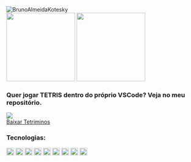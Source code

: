 <img src="https://komarev.com/ghpvc/?username=BrunoAlmeidaKotesky&color=green" alt="BrunoAlmeidaKotesky" />
<div>
<a>
  <img height="180em" src="https://github-readme-stats.vercel.app/api?username=BrunoAlmeidaKotesky&show_icons=true&theme=tokyonight&include_all_commits=true&count_private=true"/>
</a>
<a>
  <img height="180em" src="https://github-readme-stats.vercel.app/api/top-langs/?username=BrunoAlmeidaKotesky&layout=compact&hide=jupyter%20notebook,css,html,batchfile&langs_count=8&theme=tokyonight"/>
</a>
  <div>
    <h3>Quer jogar TETRIS dentro do próprio VSCode? Veja no meu repositório.</h3>
    <a height="180em" href="https://github.com/BrunoAlmeidaKotesky/vscode-tetriminos">
      <img src="https://github-readme-stats.vercel.app/api/pin/?username=BrunoAlmeidaKotesky&repo=vscode-tetriminos&theme=tokyonight" />
    </a>
    <div><a height="180em" href="https://marketplace.visualstudio.com/items?itemName=BrunoAlmeidaKotesky.tetriminos">Baixar Tetriminos</a></div>
  </div>
<div>
  <h3>Tecnologias: </h3>
  <img height="20em" src="https://img.shields.io/badge/TypeScript-007ACC?style=for-the-badge&logo=typescript&logoColor=white" alt="Typescript"/>
  <img height="20em" src="https://img.shields.io/badge/Node.js-43853D?style=for-the-badge&logo=node.js&logoColor=white" alt="NodeJS"/>
  <img height="20em" src="https://img.shields.io/badge/.NET-5C2D91?style=for-the-badge&logo=.net&logoColor=white" alt=".NET"/>
  <img height="20em" src="https://img.shields.io/badge/C%23-239120?style=for-the-badge&logo=c-sharp&logoColor=white" alt="C#"/>
  <img height="20em" src="https://img.shields.io/badge/Python-14354C?style=for-the-badge&logo=python&logoColor=white" alt="Python"/>
  <img height="20em" src="https://img.shields.io/badge/Redux-593D88?style=for-the-badge&logo=redux&logoColor=white" alt="Redux"/>
  <img height="20em" src="https://img.shields.io/badge/React-20232A?style=for-the-badge&logo=react&logoColor=61DAFB" alt="React"/>
  <img height="20em" src="https://img.shields.io/badge/Svelte-4A4A55?style=for-the-badge&logo=svelte&logoColor=FF3E00" alt="Svelte"/>
  <img height="20em" src="https://img.shields.io/badge/Sass-CC6699?style=for-the-badge&logo=sass&logoColor=white" alt="SASS"/>
<div>
</div>
